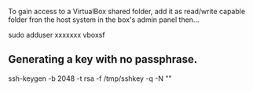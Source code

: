 To gain access to a VirtualBox shared folder, add it as read/write capable folder fron the host system in the box's admin panel then...

sudo adduser xxxxxxx vboxsf

## Generating a key with no passphrase.
ssh-keygen -b 2048 -t rsa -f /tmp/sshkey -q -N ""

